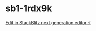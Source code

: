 # sb1-1rdx9k

[Edit in StackBlitz next generation editor ⚡️](https://stackblitz.com/~/github.com/AGBOWEN85/sb1-1rdx9k)